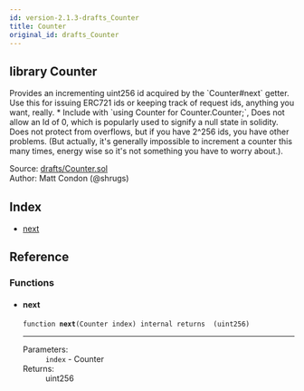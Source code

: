 ```yaml
---
id: version-2.1.3-drafts_Counter
title: Counter
original_id: drafts_Counter
---
```


<div class="contract-doc"><div class="contract"><h2 class="contract-header"><span class="contract-kind">library</span> Counter</h2><p class="description">Provides an incrementing uint256 id acquired by the `Counter#next` getter. Use this for issuing ERC721 ids or keeping track of request ids, anything you want, really. * Include with `using Counter for Counter.Counter;`, Does not allow an Id of 0, which is popularly used to signify a null state in solidity. Does not protect from overflows, but if you have 2^256 ids, you have other problems. (But actually, it&#x27;s generally impossible to increment a counter this many times, energy wise so it&#x27;s not something you have to worry about.).</p><div class="source">Source: <a href="https://github.com/OpenZeppelin/zeppelin-solidity/blob/v2.1.3/contracts/drafts/Counter.sol" target="_blank">drafts/Counter.sol</a></div><div class="author">Author: Matt Condon (@shrugs)</div></div><div class="index"><h2>Index</h2><ul><li><a href="drafts_Counter.html#next">next</a></li></ul></div><div class="reference"><h2>Reference</h2><div class="functions"><h3>Functions</h3><ul><li><div class="item function"><span id="next" class="anchor-marker"></span><h4 class="name">next</h4><div class="body"><code class="signature">function <strong>next</strong><span>(Counter index) </span><span>internal </span><span>returns  (uint256) </span></code><hr/><dl><dt><span class="label-parameters">Parameters:</span></dt><dd><div><code>index</code> - Counter</div></dd><dt><span class="label-return">Returns:</span></dt><dd>uint256</dd></dl></div></div></li></ul></div></div></div>
